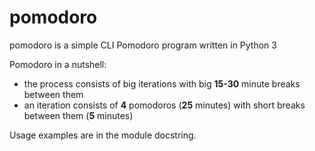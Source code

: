 # pomodoro

pomodoro is a simple CLI Pomodoro program written in Python 3

Pomodoro in a nutshell:

- the process consists of big iterations with big **15-30** minute breaks between them
- an iteration consists of **4** pomodoros (**25** minutes) with short breaks between them (**5** minutes)

Usage examples are in the module docstring.
